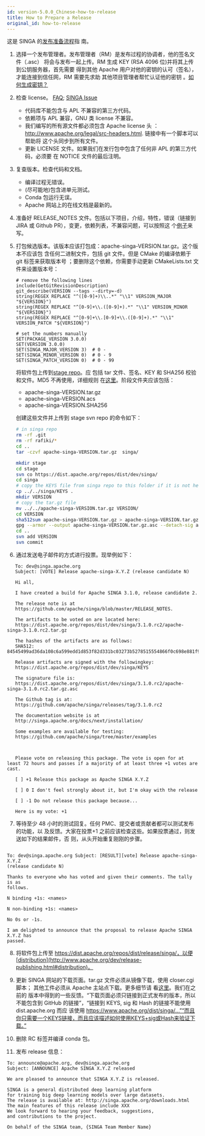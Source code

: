 ```yaml
---
id: version-5.0.0_Chinese-how-to-release
title: How to Prepare a Release
original_id: how-to-release
---
```


<!--- Licensed to the Apache Software Foundation (ASF) under one or more contributor license agreements.  See the NOTICE file distributed with this work for additional information regarding copyright ownership.  The ASF licenses this file to you under the Apache License, Version 2.0 (the "License"); you may not use this file except in compliance with the License.  You may obtain a copy of the License at http://www.apache.org/licenses/LICENSE-2.0 Unless required by applicable law or agreed to in writing, software distributed under the License is distributed on an "AS IS" BASIS, WITHOUT WARRANTIES OR CONDITIONS OF ANY KIND, either express or implied.  See the License for the specific language governing permissions and limitations under the License.  -->

这是 SINGA 的[发布准备流程](http://www.apache.org/dev/release-publishing.html)指
南。

1. 选择一个发布管理者。发布管理者（RM）是发布过程的协调者，他的签名文件（.asc）
   将会与发布一起上传。RM 生成 KEY (RSA 4096 位)并将其上传到公钥服务器，首先需要
   得到其他 Apache 用户对他的密钥的认可（签名），才能连接到信任网，RM 需要先求助
   其他项目管理者帮忙认证他的密钥
   。[如何生成密钥？](http://www.apache.org/dev/release-signing.html)

2. 检查 license。 [FAQ](https://www.apache.org/legal/src-headers.html#faq-docs);
   [SINGA Issue](https://issues.apache.org/jira/projects/SINGA/issues/SINGA-447)

   - 代码库不能包含与 APL 不兼容的第三方代码。
   - 依赖项与 APL 兼容，GNU 类 license 不兼容。
   - 我们编写的所有源文件都必须包含 Apache license 头
     ：http://www.apache.org/legal/src-headers.html. 链接中有一个脚本可以帮助将
     这个头同步到所有文件。
   - 更新 LICENSE 文件。如果我们在发行包中包含了任何非 APL 的第三方代码，必须要
     在 NOTICE 文件的最后注明。

3. 复查版本。检查代码和文档。

   - 编译过程无错误。
   - (尽可能地)包含进单元测试。
   - Conda 包运行无误。
   - Apache 网站上的在线文档是最新的。

4. 准备好 RELEASE_NOTES 文件。包括以下项目，介绍，特性，错误（链接到 JIRA 或
   Github PR），变更，依赖列表，不兼容问题，可以按照这
   个[例子](<(http://commons.apache.org/proper/commons-digester/commons-digester-3.0/RELEASE-NOTES.txt)>)来
   写。

5. 打包候选版本。该版本应该打包成：apache-singa-VERSION.tar.gz。这个版本不应该包
   含任何二进制文件，包括 git 文件。但是 CMake 的编译依赖于 git 标签来获取版本号
   ；要删除这个依赖，你需要手动更新 CMakeLists.txt 文件来设置版本号：

   ```
   # remove the following lines
   include(GetGitRevisionDescription)
   git_describe(VERSION --tags --dirty=-d)
   string(REGEX REPLACE "^([0-9]+)\\..*" "\\1" VERSION_MAJOR "${VERSION}")
   string(REGEX REPLACE "^[0-9]+\\.([0-9]+).*" "\\1" VERSION_MINOR "${VERSION}")
   string(REGEX REPLACE "^[0-9]+\\.[0-9]+\\.([0-9]+).*" "\\1" VERSION_PATCH "${VERSION}")

   # set the numbers manually
   SET(PACKAGE_VERSION 3.0.0)
   SET(VERSION 3.0.0)
   SET(SINGA_MAJOR_VERSION 3)  # 0 -
   SET(SINGA_MINOR_VERSION 0)  # 0 - 9
   SET(SINGA_PATCH_VERSION 0)  # 0 - 99
   ```

   将软件包上传到[stage repo](https://dist.apache.org/repos/dist/dev/singa/)。应
   包括 tar 文件、签名、KEY 和 SHA256 校验和文件。MD5 不再使用，详细规则
   在[这里](https://dist.apache.org/repos/dist/dev/singa/)。阶段文件夹应该包括：

   - apache-singa-VERSION.tar.gz
   - apache-singa-VERSION.acs
   - apache-singa-VERSION.SHA256

   创建这些文件并上传到 stage svn repo 的命令如下：

   ```sh
   # in singa repo
   rm -rf .git
   rm -rf rafiki/*
   cd ..
   tar -czvf apache-singa-VERSION.tar.gz  singa/

   mkdir stage
   cd stage
   svn co https://dist.apache.org/repos/dist/dev/singa/
   cd singa
   # copy the KEYS file from singa repo to this folder if it is not here
   cp ../../singa/KEYS .
   mkdir VERSION
   # copy the tar.gz file
   mv ../../apache-singa-VERSION.tar.gz VERSION/
   cd VERSION
   sha512sum apache-singa-VERSION.tar.gz > apache-singa-VERSION.tar.gz.sha512
   gpg --armor --output apache-singa-VERSION.tar.gz.asc --detach-sig apache-singa-VERSION.tar.gz
   cd ..
   svn add VERSION
   svn commit
   ```

6) 通过发送电子邮件的方式进行投票。现举例如下：

```
   To: dev@singa.apache.org
   Subject: [VOTE] Release apache-singa-X.Y.Z (release candidate N)

   Hi all,

   I have created a build for Apache SINGA 3.1.0, release candidate 2.

   The release note is at
   https://github.com/apache/singa/blob/master/RELEASE_NOTES.

   The artifacts to be voted on are located here:
   https://dist.apache.org/repos/dist/dev/singa/3.1.0.rc2/apache-singa-3.1.0.rc2.tar.gz
    
   The hashes of the artifacts are as follows:
   SHA512: 84545499ad36da108c6a599edd1d853f82d331bc03273b5278515554866f0c698e881f956b2eabcb6b29c07fa9fa4ff1add5a777b58db8a6a2362cf383b5c04d 

   Release artifacts are signed with the followingkey:
   https://dist.apache.org/repos/dist/dev/singa/KEYS

   The signature file is:
   https://dist.apache.org/repos/dist/dev/singa/3.1.0.rc2/apache-singa-3.1.0.rc2.tar.gz.asc

   The Github tag is at:
   https://github.com/apache/singa/releases/tag/3.1.0.rc2

   The documentation website is at
   http://singa.apache.org/docs/next/installation/

   Some examples are available for testing:
   https://github.com/apache/singa/tree/master/examples



   Please vote on releasing this package. The vote is open for at least 72 hours and passes if a majority of at least three +1 votes are cast.

   [ ] +1 Release this package as Apache SINGA X.Y.Z

   [ ] 0 I don't feel strongly about it, but I'm okay with the release

   [ ] -1 Do not release this package because...

   Here is my vote: +1

```

7. 等待至少 48 小时的测试回复。任何 PMC、提交者或贡献者都可以测试发布的功能，以
   及反馈。大家在投票+1 之前应该检查这些。如果投票通过，则发送如下的结果邮件，否
   则，从头开始重复刚刚的步骤。

```

To: dev@singa.apache.org Subject: [RESULT][vote] Release apache-singa-X.Y.Z
(release candidate N)

Thanks to everyone who has voted and given their comments. The tally is as
follows.

N binding +1s: <names>

N non-binding +1s: <names>

No 0s or -1s.

I am delighted to announce that the proposal to release Apache SINGA X.Y.Z has
passed.

```

8. 将软件包上传至
   https://dist.apache.org/repos/dist/release/singa/，以便[distribution](http://www.apache.org/dev/release-publishing.html#distribution)。

9. 更新 SINGA 网站的下载页面。tar.gz 文件必须从镜像下载，使用 closer.cgi 脚本；
   其他工件必须从 Apache 主站点下载。更多细节请
   看[这里](http://www.apache.org/dev/release-download-pages.html)。我们在之前的
   版本中得到的一些反馈。“下载页面必须只链接到正式发布的版本，所以不能包含到
   GitHub 的链接”，“链接到 KEYS, sig 和 Hash 的链接不能使用 dist.apache.org 而应
   该使用
   https://www.apache.org/dist/singa/...”“而且你只需要一个KEYS链接，而且应该描述如何使用KEYS+sig或Hash来验证下载。”

10. 删除 RC 标签并编译 conda 包。

11. 发布 release 信息：

```
To: announce@apache.org, dev@singa.apache.org
Subject: [ANNOUNCE] Apache SINGA X.Y.Z released

We are pleased to announce that SINGA X.Y.Z is released.

SINGA is a general distributed deep learning platform
for training big deep learning models over large datasets.
The release is available at: http://singa.apache.org/downloads.html
The main features of this release include XXX
We look forward to hearing your feedback, suggestions,
and contributions to the project.

On behalf of the SINGA team, {SINGA Team Member Name}
```
